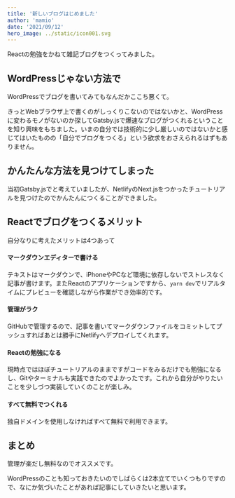 ```yaml
---
title: '新しいブログはじめました'
author: 'mamio'
date: '2021/09/12'
hero_image: ../static/icon001.svg
---
```


Reactの勉強をかねて雑記ブログをつくってみました。

## WordPressじゃない方法で

WordPressでブログを書いてみてもなんだかここち悪くて。

きっとWebブラウザ上で書くのがしっくりこないのではないかと、WordPressに変わるモノがないのか探してGatsby.jsで爆速なブログがつくれるということを知り興味をもちました。いまの自分では技術的に少し厳しいのではないかと感じてはいたものの「自分でブログをつくる」という欲求をおさえられるはずもありません。

## かんたんな方法を見つけてしまった
当初Gatsby.jsでと考えていましたが、NetlifyのNext.jsをつかったチュートリアルを見つけたのでかんたんにつくることができました。

## Reactでブログをつくるメリット

自分なりに考えたメリットは4つあって

#### マークダウンエディターで書ける

テキストはマークダウンで、iPhoneやPCなど環境に依存しないでストレスなく記事が書けます。またReactのアプリケーションですから、`yarn dev`でリアルタイムにプレビューを確認しながら作業ができ効率的です。

#### 管理がラク

GitHubで管理するので、記事を書いてマークダウンファイルをコミットしてプッシュすればあとは勝手にNetlifyへデプロイしてくれます。

#### Reactの勉強になる

現時点ではほぼチュートリアルのままですがコードをみるだけでも勉強になるし、Gitやターミナルも実践できたのでよかったです。これから自分がやりたいことを少しづつ実装していくのことが楽しみ。

#### すべて無料でつくれる

独自ドメインを使用しなければすべて無料で利用できます。

## まとめ

管理が楽だし無料なのでオススメです。

WordPressのことも知っておきたいのでしばらくは2本立てでいくつもりですので、なにか気づいたことがあれば記事にしていきたいと思います。
